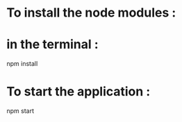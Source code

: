 # To install the node modules :
# in the terminal : 

npm install

# To start the application :

npm start 
